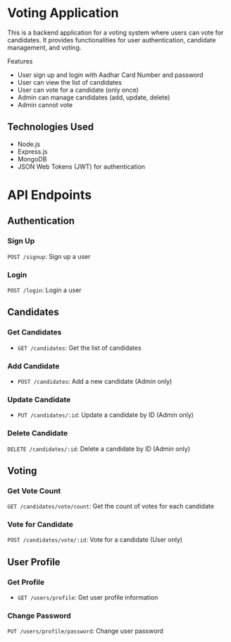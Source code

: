 # Voting Application

This is a backend application for a voting system where users can vote for candidates. It provides functionalities for user authentication, candidate management, and voting.

Features

- User sign up and login with Aadhar Card Number and password
- User can view the list of candidates
- User can vote for a candidate (only once)
- Admin can manage candidates (add, update, delete)
- Admin cannot vote

## Technologies Used

- Node.js
- Express.js
- MongoDB
- JSON Web Tokens (JWT) for authentication

# API Endpoints

## Authentication

### Sign Up
`POST /signup`: Sign up a user

### Login
`POST /login`: Login a user

## Candidates

### Get Candidates
- `GET /candidates`: Get the list of candidates

### Add Candidate
- `POST /candidates`: Add a new candidate (Admin only)

### Update Candidate
- `PUT /candidates/:id`: Update a candidate by ID (Admin only)

### Delete Candidate
`DELETE /candidates/:id`: Delete a candidate by ID (Admin only)

## Voting

### Get Vote Count
`GET /candidates/vote/count`: Get the count of votes for each candidate

### Vote for Candidate
`POST /candidates/vote/:id`: Vote for a candidate (User only)

## User Profile

### Get Profile
- `GET /users/profile`: Get user profile information

### Change Password
`PUT /users/profile/password`: Change user password
